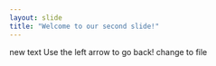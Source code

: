 ```yaml
---
layout: slide
title: "Welcome to our second slide!"
---
```

new text
Use the left arrow to go back!
change to file
